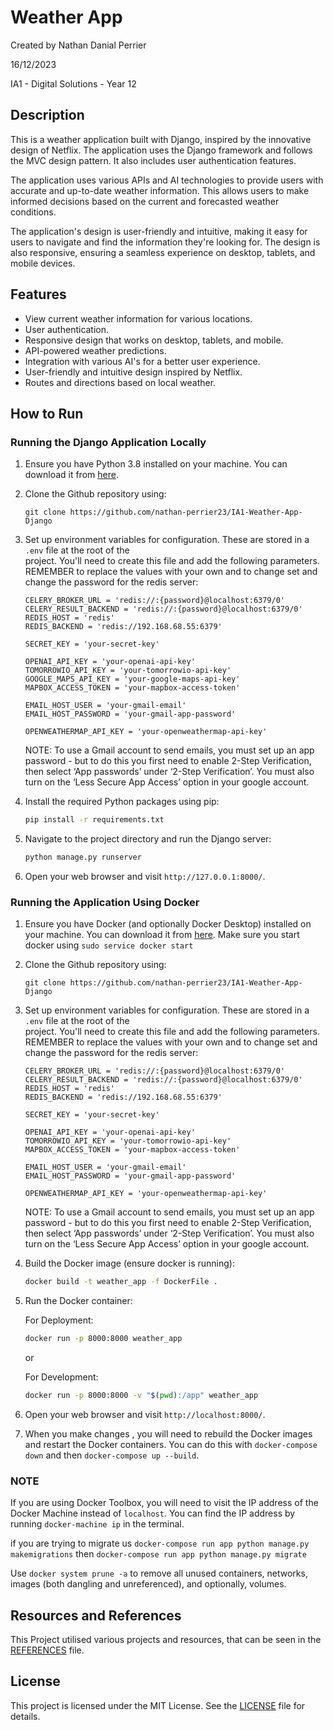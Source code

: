 # Weather App

Created by Nathan Danial Perrier

16/12/2023

IA1 - Digital Solutions - Year 12

## Description

This is a weather application built with Django, inspired by the innovative design of Netflix. The application uses the Django framework and follows the MVC design pattern. It also includes user authentication features.

The application uses various APIs and AI technologies to provide users with accurate and up-to-date weather information. This allows users to make informed decisions based on the current and forecasted weather conditions.

The application's design is user-friendly and intuitive, making it easy for users to navigate and find the information they're looking for. The design is also responsive, ensuring a seamless experience on desktop, tablets, and mobile devices.

## Features

- View current weather information for various locations.
- User authentication.
- Responsive design that works on desktop, tablets, and mobile.
- API-powered weather predictions.
- Integration with various AI's for a better user experience.
- User-friendly and intuitive design inspired by Netflix.
- Routes and directions based on local weather.

## How to Run

### Running the Django Application Locally

1. Ensure you have Python 3.8 installed on your machine. You can download it from [here](https://www.python.org/downloads/).

2. Clone the Github repository using:

    `git clone https://github.com/nathan-perrier23/IA1-Weather-App-Django`

3. Set up environment variables for configuration. These are stored in a `.env` file at the root of the        
    project. You'll need to create this file and add the following parameters. REMEMBER to replace the values with your own and to change set and change the password for the redis server:

    ```properties
    CELERY_BROKER_URL = 'redis://:{password}@localhost:6379/0'
    CELERY_RESULT_BACKEND = 'redis://:{password}@localhost:6379/0'
    REDIS_HOST = 'redis'
    REDIS_BACKEND = 'redis://192.168.68.55:6379'

    SECRET_KEY = 'your-secret-key'

    OPENAI_API_KEY = 'your-openai-api-key'
    TOMORROWIO_API_KEY = 'your-tomorrowio-api-key'
    GOOGLE_MAPS_API_KEY = 'your-google-maps-api-key'
    MAPBOX_ACCESS_TOKEN = 'your-mapbox-access-token'

    EMAIL_HOST_USER = 'your-gmail-email'
    EMAIL_HOST_PASSWORD = 'your-gmail-app-password'
   
    OPENWEATHERMAP_API_KEY = 'your-openweathermap-api-key'
    ```

    NOTE: To use a Gmail account to send emails, you must set up an app password - but to do this you first need to enable 2-Step Verification, then select ‘App passwords’ under ‘2-Step Verification’. You must also turn on the ‘Less Secure App Access’ option in your google account.

3. Install the required Python packages using pip:

    ```sh
    pip install -r requirements.txt
    ```

4. Navigate to the project directory and run the Django server:

    ```sh
    python manage.py runserver
    ```

5. Open your web browser and visit `http://127.0.0.1:8000/`.

### Running the Application Using Docker

1. Ensure you have Docker (and optionally Docker Desktop) installed on your machine. You can download it from [here](https://www.docker.com/products/docker-desktop). Make sure you start docker using `sudo service docker start`

2. Clone the Github repository using:

    `git clone https://github.com/nathan-perrier23/IA1-Weather-App-Django`

3. Set up environment variables for configuration. These are stored in a `.env` file at the root of the        
    project. You'll need to create this file and add the following parameters. REMEMBER to replace the values with your own and to change set and change the password for the redis server:

    ```properties
    CELERY_BROKER_URL = 'redis://:{password}@localhost:6379/0'
    CELERY_RESULT_BACKEND = 'redis://:{password}@localhost:6379/0'
    REDIS_HOST = 'redis'
    REDIS_BACKEND = 'redis://192.168.68.55:6379'

    SECRET_KEY = 'your-secret-key'

    OPENAI_API_KEY = 'your-openai-api-key'
    TOMORROWIO_API_KEY = 'your-tomorrowio-api-key'
    MAPBOX_ACCESS_TOKEN = 'your-mapbox-access-token'

    EMAIL_HOST_USER = 'your-gmail-email'
    EMAIL_HOST_PASSWORD = 'your-gmail-app-password'
    
    OPENWEATHERMAP_API_KEY = 'your-openweathermap-api-key'
    ```

    NOTE: To use a Gmail account to send emails, you must set up an app password - but to do this you first need to enable 2-Step Verification, then select ‘App passwords’ under ‘2-Step Verification’. You must also turn on the ‘Less Secure App Access’ option in your google account.

4. Build the Docker image (ensure docker is running):

    ```sh
    docker build -t weather_app -f DockerFile .
    ```

5. Run the Docker container:

    For Deployment:

    ```sh
    docker run -p 8000:8000 weather_app
    ```

    or 

    For Development:

    ```sh 
    docker run -p 8000:8000 -v "$(pwd):/app" weather_app
    ```

6. Open your web browser and visit `http://localhost:8000/`.

7. When you make changes , you will need to rebuild the Docker images and restart the Docker containers. You 
    can do this with `docker-compose down` and then `docker-compose up --build`.

### NOTE

If you are using Docker Toolbox, you will need to visit the IP address of the Docker Machine instead of `localhost`. You can find the IP address by running `docker-machine ip` in the terminal.

if you are trying to migrate us `docker-compose run app python manage.py makemigrations` then `docker-compose run app python manage.py migrate`

 Use `docker system prune -a` to remove all unused containers, networks, images (both dangling and unreferenced), and optionally, volumes.

## Resources and References

This Project utilised various projects and resources, that can be seen in the [REFERENCES](REFERENCES.md) file.

## License

This project is licensed under the MIT License. See the [LICENSE](LICENSE.md) file for details.
